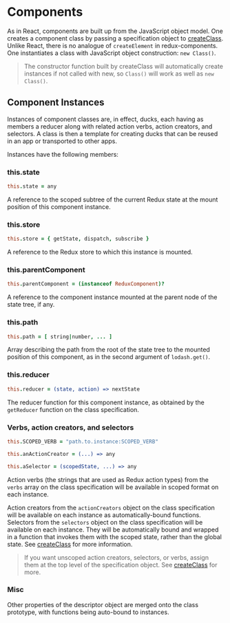 # Components
As in React, components are built up from the JavaScript object model. One creates a component class by passing a specification object to  [createClass](createClass.md). Unlike React, there is no analogue of `createElement` in redux-components. One instantiates a class with JavaScript object construction: `new Class()`.

> The constructor function built by createClass will automatically create instances if not called with new, so `Class()` will work as well as `new Class()`.

## Component Instances

Instances of component classes are, in effect, ducks, each having as members a reducer along with related action verbs, action creators, and selectors. A class is then a template for creating ducks that can be reused in an app or transported to other apps.

Instances have the following members:

### this.state
```coffeescript
this.state = any
```
A reference to the scoped subtree of the current Redux state at the mount position of this component instance.

### this.store
```coffeescript
this.store = { getState, dispatch, subscribe }
```
A reference to the Redux store to which this instance is mounted.

### this.parentComponent
```coffeescript
this.parentComponent = (instanceof ReduxComponent)?
```
A reference to the component instance mounted at the parent node of the state tree, if any.

### this.path
```coffeescript
this.path = [ string|number, ... ]
```
Array describing the path from the root of the state tree to the mounted position of this component, as in the second argument of `lodash.get()`.

### this.reducer
```coffeescript
this.reducer = (state, action) => nextState
```
The reducer function for this component instance, as obtained by the `getReducer` function on the class specification.

### Verbs, action creators, and selectors
```coffeescript
this.SCOPED_VERB = "path.to.instance:SCOPED_VERB"
```
```coffeescript
this.anActionCreator = (...) => any
```
```coffeescript
this.aSelector = (scopedState, ...) => any
```
Action verbs (the strings that are used as Redux action types) from the `verbs` array on the class specification will be available in scoped format on each instance.

Action creators from the `actionCreators` object on the class specification will be available on each instance as automatically-bound functions. Selectors from the `selectors` object on the class specification will be available on each instance. They will be automatically bound and wrapped in a function that invokes them with the scoped state, rather than the global state. See [createClass](createClass.md) for more information.

> If you want unscoped action creators, selectors, or verbs, assign them at the top level of the specification object. See [createClass](createClass.md) for more.

### Misc
Other properties of the descriptor object are merged onto the class prototype, with functions being auto-bound to instances.
